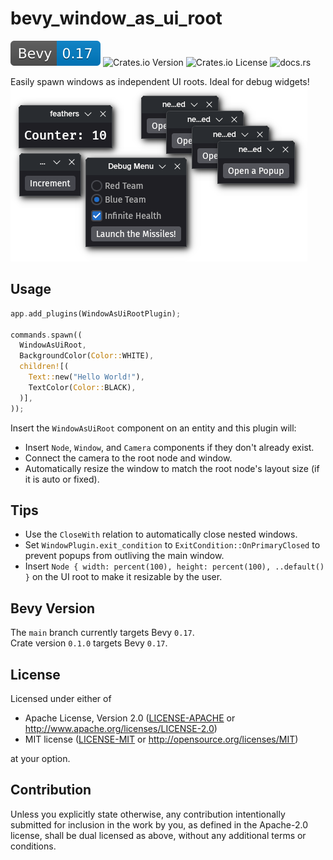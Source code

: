 # bevy_window_as_ui_root

![Bevy Version](assets/bevy_version_badge.svg)
![Crates.io Version](https://img.shields.io/crates/v/bevy_window_as_ui_root)
![Crates.io License](https://img.shields.io/crates/l/bevy_window_as_ui_root)
![docs.rs](https://img.shields.io/docsrs/bevy_window_as_ui_root)

Easily spawn windows as independent UI roots. Ideal for debug widgets!
![](assets/demo.png)
## Usage

```rust
app.add_plugins(WindowAsUiRootPlugin);

commands.spawn((
  WindowAsUiRoot,
  BackgroundColor(Color::WHITE),
  children![(
    Text::new("Hello World!"),
    TextColor(Color::BLACK),
  )],
));
```

Insert the `WindowAsUiRoot` component on an entity and this plugin will:

- Insert `Node`, `Window`, and `Camera` components if they don't already exist.
- Connect the camera to the root node and window.
- Automatically resize the window to match the root node's layout size (if it is auto or fixed).

## Tips
- Use the `CloseWith` relation to automatically close nested windows.
- Set `WindowPlugin.exit_condition` to `ExitCondition::OnPrimaryClosed` to prevent popups from outliving the main window.
- Insert `Node { width: percent(100), height: percent(100), ..default() }` on the UI root to make it resizable by the user.

## Bevy Version
The `main` branch currently targets Bevy `0.17`.\
Crate version `0.1.0` targets Bevy `0.17`.

## License

Licensed under either of

 * Apache License, Version 2.0
   ([LICENSE-APACHE](LICENSE-APACHE) or <http://www.apache.org/licenses/LICENSE-2.0>)
 * MIT license
   ([LICENSE-MIT](LICENSE-MIT) or <http://opensource.org/licenses/MIT>)

at your option.

## Contribution

Unless you explicitly state otherwise, any contribution intentionally submitted
for inclusion in the work by you, as defined in the Apache-2.0 license, shall be
dual licensed as above, without any additional terms or conditions.
